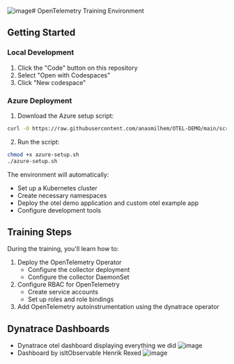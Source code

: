 ![image](https://github.com/user-attachments/assets/a7967a02-fc74-45b1-ba39-bc16488ab282)# OpenTelemetry Training Environment

## Getting Started

### Local Development
1. Click the "Code" button on this repository
2. Select "Open with Codespaces"
3. Click "New codespace"

### Azure Deployment
1. Download the Azure setup script:
```bash
curl -O https://raw.githubusercontent.com/anasmilhem/OTEL-DEMO/main/scripts/azure-setup.sh
```
2. Run the script:
```bash
chmod +x azure-setup.sh
./azure-setup.sh
```

The environment will automatically:
- Set up a Kubernetes cluster
- Create necessary namespaces
- Deploy the otel demo application and custom otel example app
- Configure development tools


## Training Steps

During the training, you'll learn how to:
1. Deploy the OpenTelemetry Operator
   - Configure the collector deployment
   - Configure the collector DaemonSet
2. Configure RBAC for OpenTelemetry
   - Create service accounts
   - Set up roles and role bindings
3. Add OpenTelemetry autoinstrumentation using the dynatrace operator
   





 ## Dynatrace Dashboards

- Dynatrace otel dashboard displaying everything we did
![image](https://github.com/user-attachments/assets/7f278e97-1f4c-44e8-b3a3-4527124ccbbf)
- Dashboard by isItObservable Henrik Rexed
![image](https://github.com/user-attachments/assets/99c853b4-d3d5-47fa-9618-bbfcafca0e4d)


    

